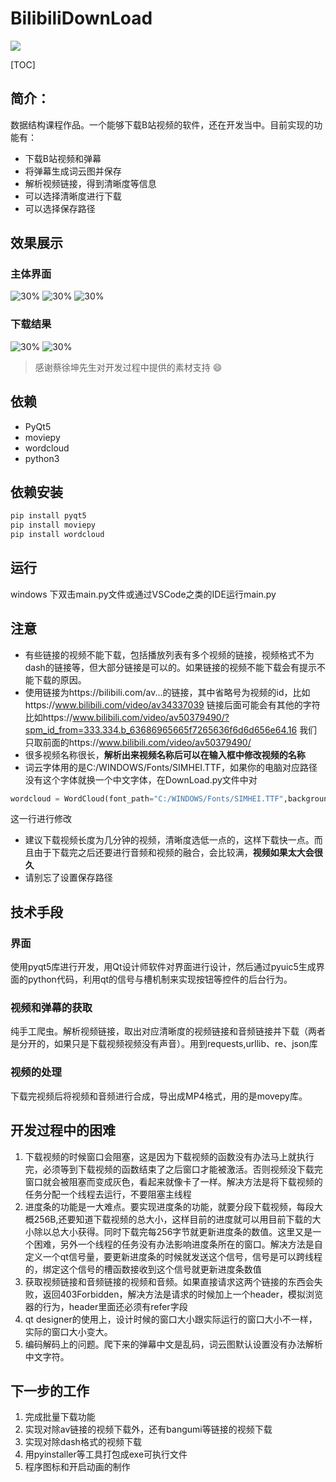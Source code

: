 # BilibiliDownLoad
![](./resources/timg.jpeg)

[TOC]

## 简介：

数据结构课程作品。一个能够下载B站视频的软件，还在开发当中。目前实现的功能有：
* 下载B站视频和弹幕
* 将弹幕生成词云图并保存
* 解析视频链接，得到清晰度等信息
* 可以选择清晰度进行下载
* 可以选择保存路径

## 效果展示
### 主体界面
![30%](./resources/ImageMainPage.png)
![30%](./resources/ImageDownLoad.png)
![30%](./resources/formatTransform.png)
### 下载结果
![30%](./resources/result.png)
![30%](./resources/wordcloud.png)
> 感谢蔡徐坤先生对开发过程中提供的素材支持 :smile:
## 依赖
* PyQt5
* moviepy
* wordcloud
* python3

## 依赖安装
```cmd
pip install pyqt5
pip install moviepy
pip install wordcloud
```

## 运行
windows 下双击main.py文件或通过VSCode之类的IDE运行main.py

## 注意
* 有些链接的视频不能下载，包括播放列表有多个视频的链接，视频格式不为dash的链接等，但大部分链接是可以的。如果链接的视频不能下载会有提示不能下载的原因。
* 使用链接为https://bilibili.com/av...的链接，其中省略号为视频的id，比如https://www.bilibili.com/video/av34337039 链接后面可能会有其他的字符比如https://www.bilibili.com/video/av50379490/?spm_id_from=333.334.b_63686965665f7265636f6d6d656e64.16 我们只取前面的https://www.bilibili.com/video/av50379490/
* 很多视频名称很长，**解析出来视频名称后可以在输入框中修改视频的名称**
* 词云字体用的是C:/WINDOWS/Fonts/SIMHEI.TTF，如果你的电脑对应路径没有这个字体就换一个中文字体，在DownLoad.py文件中对
```python
wordcloud = WordCloud(font_path="C:/WINDOWS/Fonts/SIMHEI.TTF",background_color="white",width=1000, height=860, margin=2).generate(text)
```
这一行进行修改
* 建议下载视频长度为几分钟的视频，清晰度选低一点的，这样下载快一点。而且由于下载完之后还要进行音频和视频的融合，会比较满，**视频如果太大会很久**
* 请别忘了设置保存路径

## 技术手段
### 界面
使用pyqt5库进行开发，用Qt设计师软件对界面进行设计，然后通过pyuic5生成界面的python代码，利用qt的信号与槽机制来实现按钮等控件的后台行为。
### 视频和弹幕的获取
纯手工爬虫。解析视频链接，取出对应清晰度的视频链接和音频链接并下载（两者是分开的，如果只是下载视频视频没有声音）。用到requests,urllib、re、json库
### 视频的处理
下载完视频后将视频和音频进行合成，导出成MP4格式，用的是movepy库。

## 开发过程中的困难
1. 下载视频的时候窗口会阻塞，这是因为下载视频的函数没有办法马上就执行完，必须等到下载视频的函数结束了之后窗口才能被激活。否则视频没下载完窗口就会被阻塞而变成灰色，看起来就像卡了一样。解决方法是将下载视频的任务分配一个线程去运行，不要阻塞主线程
2. 进度条的功能是一大难点。要实现进度条的功能，就要分段下载视频，每段大概256B,还要知道下载视频的总大小，这样目前的进度就可以用目前下载的大小除以总大小获得。同时下载完每256字节就更新进度条的数值。这里又是一个困难，另外一个线程的任务没有办法影响进度条所在的窗口。解决方法是自定义一个qt信号量，要更新进度条的时候就发送这个信号，信号是可以跨线程的，绑定这个信号的槽函数接收到这个信号就更新进度条数值
3. 获取视频链接和音频链接的视频和音频。如果直接请求这两个链接的东西会失败，返回403Forbidden，解决方法是请求的时候加上一个header，模拟浏览器的行为，header里面还必须有refer字段
4. qt designer的使用上，设计时候的窗口大小跟实际运行的窗口大小不一样，实际的窗口大小变大。
5. 编码解码上的问题。爬下来的弹幕中文是乱码，词云图默认设置没有办法解析中文字符。

## 下一步的工作
1. 完成批量下载功能
2. 实现对除av链接的视频下载外，还有bangumi等链接的视频下载
3. 实现对除dash格式的视频下载
4. 用pyinstaller等工具打包成exe可执行文件
5. 程序图标和开启动画的制作
